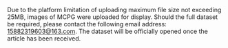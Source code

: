 Due to the platform limitation of uploading maximum file size not exceeding 25MB, images of MCPG were uploaded for display. Should the full dataset be required, please contact the following email address: 15882319603@163.com. The dataset will be officially opened once the article has been received.

